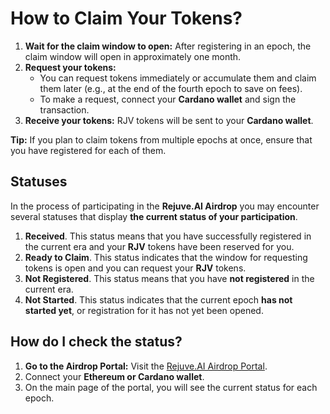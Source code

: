 # How to Claim Your Tokens?  

1. **Wait for the claim window to open:** After registering in an epoch, the claim window will open in approximately one month.  
2. **Request your tokens:**  
   - You can request tokens immediately or accumulate them and claim them later (e.g., at the end of the fourth epoch to save on fees).  
   - To make a request, connect your **Cardano wallet** and sign the transaction.  
3. **Receive your tokens:** RJV tokens will be sent to your **Cardano wallet**.  

**Tip:** If you plan to claim tokens from multiple epochs at once, ensure that you have registered for each of them.  

## Statuses

In the process of participating in the **Rejuve.AI Airdrop** you may encounter several statuses that display **the current status of your participation**.

<ImageViewer src="/assets/images/products/Airdrop/statuses.webp" alt="Statuses"/>

1. **Received**. This status means that you have successfully registered in the current era and your **RJV** tokens have been reserved for you.
2. **Ready to Claim**. This status indicates that the window for requesting tokens is open and you can request your **RJV** tokens.
3. **Not Registered**. This status means that you have **not registered** in the current era.
4. **Not Started**. This status indicates that the current epoch **has not started yet**, or registration for it has not yet been opened.

## How do I check the status?

1. **Go to the Airdrop Portal:** Visit the [Rejuve.AI Airdrop Portal](https://rejuve-airdrop.singularitynet.io/).
2. Connect your **Ethereum or Cardano wallet**.
3. On the main page of the portal, you will see the current status for each epoch.